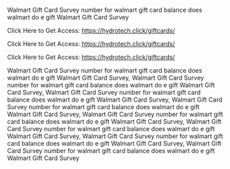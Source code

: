 Walmart Gift Card Survey number for walmart gift card balance does walmart do e gift Walmart Gift Card Survey

Click Here to Get Access: https://hydrotech.click/giftcards/

Click Here to Get Access: https://hydrotech.click/giftcards/

Click Here to Get Access: https://hydrotech.click/giftcards/

Walmart Gift Card Survey number for walmart gift card balance does walmart do e gift Walmart Gift Card Survey, Walmart Gift Card Survey number for walmart gift card balance does walmart do e gift Walmart Gift Card Survey, Walmart Gift Card Survey number for walmart gift card balance does walmart do e gift Walmart Gift Card Survey, Walmart Gift Card Survey number for walmart gift card balance does walmart do e gift Walmart Gift Card Survey, Walmart Gift Card Survey number for walmart gift card balance does walmart do e gift Walmart Gift Card Survey, Walmart Gift Card Survey number for walmart gift card balance does walmart do e gift Walmart Gift Card Survey, Walmart Gift Card Survey number for walmart gift card balance does walmart do e gift Walmart Gift Card Survey, Walmart Gift Card Survey number for walmart gift card balance does walmart do e gift Walmart Gift Card Survey
